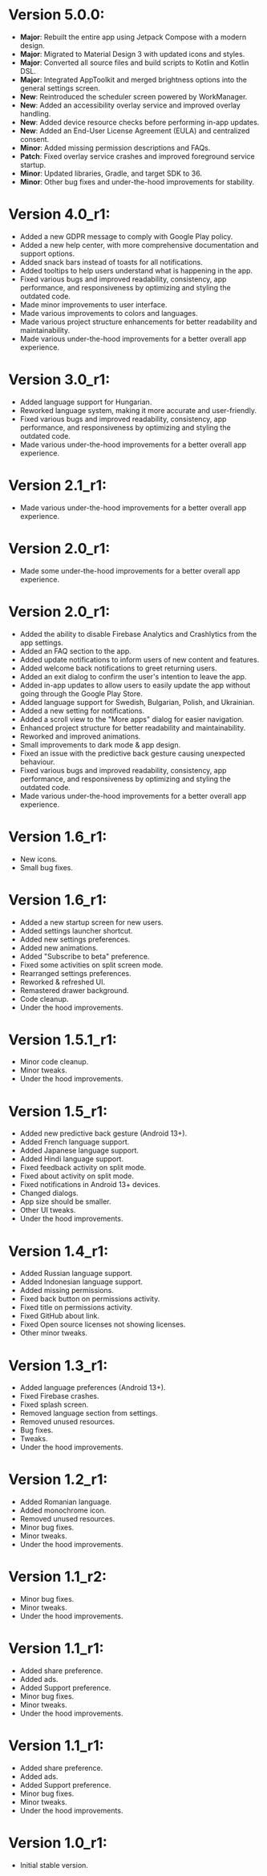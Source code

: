 # Version 5.0.0:

- **Major**: Rebuilt the entire app using Jetpack Compose with a modern design.
- **Major**: Migrated to Material Design 3 with updated icons and styles.
- **Major**: Converted all source files and build scripts to Kotlin and Kotlin DSL.
- **Major**: Integrated AppToolkit and merged brightness options into the general settings screen.
- **New**: Reintroduced the scheduler screen powered by WorkManager.
- **New**: Added an accessibility overlay service and improved overlay handling.
- **New**: Added device resource checks before performing in-app updates.
- **New**: Added an End-User License Agreement (EULA) and centralized consent.
- **Minor**: Added missing permission descriptions and FAQs.
- **Patch**: Fixed overlay service crashes and improved foreground service startup.
- **Minor**: Updated libraries, Gradle, and target SDK to 36.
- **Minor**: Other bug fixes and under-the-hood improvements for stability.

# Version 4.0_r1:
- Added a new GDPR message to comply with Google Play policy.
- Added a new help center, with more comprehensive documentation and support options.
- Added snack bars instead of toasts for all notifications.
- Added tooltips to help users understand what is happening in the app.
- Fixed various bugs and improved readability, consistency, app performance, and responsiveness by optimizing and styling the outdated code.
- Made minor improvements to user interface.
- Made various improvements to colors and languages.
- Made various project structure enhancements for better readability and maintainability.
- Made various under-the-hood improvements for a better overall app experience.

# Version 3.0_r1:
- Added language support for Hungarian.
- Reworked language system, making it more accurate and user-friendly.
- Fixed various bugs and improved readability, consistency, app performance, and responsiveness by optimizing and styling the outdated code.
- Made various under-the-hood improvements for a better overall app experience.

# Version 2.1_r1:
- Made various under-the-hood improvements for a better overall app experience.

# Version 2.0_r1:
- Made some under-the-hood improvements for a better overall app experience.

# Version 2.0_r1:
- Added the ability to disable Firebase Analytics and Crashlytics from the app settings.
- Added an FAQ section to the app.
- Added update notifications to inform users of new content and features.
- Added welcome back notifications to greet returning users.
- Added an exit dialog to confirm the user's intention to leave the app.
- Added in-app updates to allow users to easily update the app without going through the Google Play Store.
- Added language support for Swedish, Bulgarian, Polish, and Ukrainian.
- Added a new setting for notifications.
- Added a scroll view to the "More apps" dialog for easier navigation.
- Enhanced project structure for better readability and maintainability.
- Reworked and improved animations.
- Small improvements to dark mode & app design.
- Fixed an issue with the predictive back gesture causing unexpected behaviour.
- Fixed various bugs and improved readability, consistency, app performance, and responsiveness by optimizing and styling the outdated code.
- Made various under-the-hood improvements for a better overall app experience.

# Version 1.6_r1:
- New icons.
- Small bug fixes.

# Version 1.6_r1:
- Added a new startup screen for new users.
- Added settings launcher shortcut.
- Added new settings preferences.
- Added new animations.
- Added "Subscribe to beta" preference.
- Fixed some activities on split screen mode.
- Rearranged settings preferences.
- Reworked & refreshed UI.
- Remastered drawer background.
- Code cleanup.
- Under the hood improvements.

# Version 1.5.1_r1:
- Minor code cleanup.
- Minor tweaks.
- Under the hood improvements.

# Version 1.5_r1:
- Added new predictive back gesture (Android 13+).
- Added French language support.
- Added Japanese language support.
- Added Hindi language support.
- Fixed feedback activity on split mode.
- Fixed about activity on split mode.
- Fixed notifications in Android 13+ devices.
- Changed dialogs.
- App size should be smaller.
- Other UI tweaks.
- Under the hood improvements.

# Version 1.4_r1:
- Added Russian language support.
- Added Indonesian language support.
- Added missing permissions.
- Fixed back button on permissions activity.
- Fixed title on permissions activity.
- Fixed GitHub about link.
- Fixed Open source licenses not showing licenses.
- Other minor tweaks.

# Version 1.3_r1:
- Added language preferences (Android 13+).
- Fixed Firebase crashes.
- Fixed splash screen.
- Removed language section from settings.
- Removed unused resources.
- Bug fixes.
- Tweaks.
- Under the hood improvements.

# Version 1.2_r1:
- Added Romanian language.
- Added monochrome icon.
- Removed unused resources.
- Minor bug fixes.
- Minor tweaks.
- Under the hood improvements.

# Version 1.1_r2:
- Minor bug fixes.
- Minor tweaks.
- Under the hood improvements.

# Version 1.1_r1:
- Added share preference.
- Added ads.
- Added Support preference.
- Minor bug fixes.
- Minor tweaks.
- Under the hood improvements.

# Version 1.1_r1:
- Added share preference.
- Added ads.
- Added Support preference.
- Minor bug fixes.
- Minor tweaks.
- Under the hood improvements.

# Version 1.0_r1:
- Initial stable version.